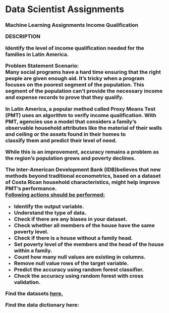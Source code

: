 <h1>Data Scientist Assignments </h1>
<h3>Machine Learning Assignments Income Qualification<br>
<div _ngcontent-hif-c48="" class="project-description sl-ck-editor"><p _ngcontent-hif-c48="">DESCRIPTION</p><div _ngcontent-hif-c48=""><p>Identify the level of income qualification needed for the families in Latin America.</p>

<p><strong>Problem Statement Scenario:</strong><br>
Many social programs have a hard time ensuring that the right people are given enough aid. It’s tricky when a program focuses on the poorest segment of the population. This segment of the population can’t provide the necessary income and expense records to prove that they qualify.</p>

<p>In Latin America, a popular method called Proxy Means Test (PMT) uses an algorithm to verify income qualification. With PMT, agencies use a model that considers a family’s observable household attributes like the material of their walls and ceiling or the assets found in their homes to<br>
classify them and predict their level of need.</p>

<p>While this is an improvement, accuracy remains a problem as the region’s population grows and poverty declines.</p>

<p>The Inter-American Development Bank (IDB)believes that new methods beyond traditional econometrics, based on a dataset of Costa Rican household characteristics, might help improve PMT’s performance.<br>
<u>Following actions should be performed:</u></p>

<ul>
	<li>Identify the output variable.</li>
	<li>Understand the type of data.</li>
	<li>Check if there are any biases in your dataset.</li>
	<li>Check whether all members of the house have the same poverty level.</li>
	<li>Check if there is a house without a family head.</li>
	<li>Set poverty level of the members and the head of the house within a family.</li>
	<li>Count how many null values are existing in columns.</li>
	<li>Remove null value rows of the target variable.</li>
	<li>Predict the accuracy using random forest classifier.</li>
	<li>Check the accuracy using random forest with cross validation.</li>
</ul>

<p>Find the datasets <a href="https://github.com/Simplilearn-Edu/Machine-Learning--Projects">here.</a></p>

<p>Find the data dictionary here:&nbsp;<a href="/user/project/download-attachment?file=1561982588_incomequalificationprojectdescription.pdf" target="_blank"><img alt="" src="https://cfls5.simplicdn.net/frontend/images/Download.png"></a></p>

<p>&nbsp;</p>
</div></div>